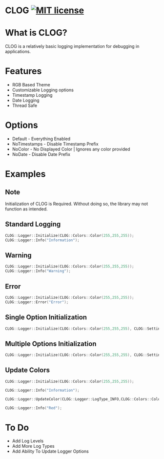 # CLOG [![MIT license](https://img.shields.io/badge/License-MIT-blue.svg)](https://lbesson.mit-license.org/)

# What is CLOG?
CLOG is a relatively basic logging implementation for debugging in applications.

# Features
- RGB Based Theme
- Customizable Logging options
- Timestamp Logging
- Date Logging
- Thread Safe

# Options
- Default - Everything Enabled
- NoTimestamps - Disable Timestamp Prefix
- NoColor - No Displayed Color | Ignores any color provided
- NoDate - Disable Date Prefix

# Examples

## Note
Initialization of CLOG is Required. Without doing so, the library may not function as intended.

## Standard Logging
```c++
CLOG::Logger::Initialize(CLOG::Colors::Color(255,255,255));
CLOG::Logger::Info("Information");
```

## Warning
```c++
CLOG::Logger::Initialize(CLOG::Colors::Color(255,255,255));
CLOG::Logger::Info("Warning");
```

## Error
```c++
CLOG::Logger::Initialize(CLOG::Colors::Color(255,255,255));
CLOG::Logger::Error("Error");
```

## Single Option Initialization
```c++
CLOG::Logger::Initialize(CLOG::Colors::Color(255,255,255), CLOG::Settings::LoggerOptions_NoDate);
```

## Multiple Options Initialization
```c++
CLOG::Logger::Initialize(CLOG::Colors::Color(255,255,255), CLOG::Settings::LoggerOptions_NoDate | CLOG::Settings::LoggerOptions_NoTimestamps);
```

## Update Colors
```c++
CLOG::Logger::Initialize(CLOG::Colors::Color(255,255,255));

CLOG::Logger::Info("Information");

CLOG::Logger::UpdateColor(CLOG::Logger::LogType_INFO,CLOG::Colors::Color(255,0,0));

CLOG::Logger::Info("Red");
```

# To Do

- Add Log Levels
- Add More Log Types
- Add Ability To Update Logger Options
